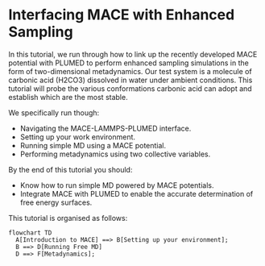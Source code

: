 # Interfacing MACE with Enhanced Sampling

In this tutorial, we run through how to link up the recently developed MACE potential with PLUMED to perform enhanced sampling simulations in the form of two-dimensional metadynamics. Our test system is a molecule of carbonic acid (H2CO3) dissolved in water under ambient conditions. This tutorial will probe the various conformations carbonic acid can adopt and establish which are the most stable. 

We specifically run though:
- Navigating the MACE-LAMMPS-PLUMED interface.
- Setting up your work environment.  
- Running simple MD using a MACE potential. 
- Performing metadynamics using two collective variables.


By the end of this tutorial you should:
- Know how to run simple MD powered by MACE potentials.
- Integrate MACE with PLUMED to enable the accurate determination of free energy surfaces. 

This tutorial is organised as follows:

```mermaid
flowchart TD
  A[Introduction to MACE] ==> B[Setting up your environment];
  B ==> D[Running Free MD]
  D ==> F[Metadynamics];
```
